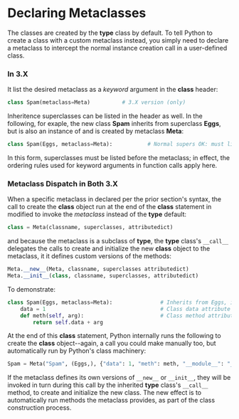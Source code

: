 # Declaring Metaclasses

The classes are created by the **type** class by default. To tell Python to create a class with a custom metaclass instead, you simply need to declare a metaclass to intercept the normal instance creation call in a user-defined class.

### In 3.X

It list the desired metaclass as a *keyword* argument in the **class** header:

```py
class Spam(metaclass=Meta)          # 3.X version (only)
```

Inheritence superclasses can be listed in the header as well. In the following, for exaple, the new class **Spam** inherits from superclass **Eggs**, but is also an instance of and is created by metaclass **Meta**:

```py
class Spam(Eggs, metaclass=Meta):           # Normal supers OK: must list first
```

In this form, superclasses must be listed before the metaclass; in effect, the ordering rules used for keyword arguments in function calls apply here.

### Metaclass Dispatch in Both 3.X

When a specific metaclass in declared per the prior section's syntax, the call to create the **class** object run at the end of the **class** statement in modified to invoke the *metaclass* instead of the **type** default:

```py
class = Meta(classname, superclasses, attributedict)
```

and because the metaclass is a subclass of **type**, the **type** class's `__call__` delegates the calls to create and initialize the new **class** object to the metaclass, it it defines custom  versions of the methods:

```py
Meta.__new__(Meta, classname, superclasses attributedict)
Meta.__init__(class, classname, superclasses, attributedict)
```

To demonstrate:

```py
class Spam(Eggs, metaclass=Meta):               # Inherits from Eggs, instance of Meta
    data = 1                                    # Class data attribute
    def meth(self, arg):                        # Class method attribute
        return self.data + arg
```

At the end of this **class** statement, Python internally runs the following to create the **class** object--again, a call you could make manually too, but automatically run by Python's class machinery:

```py
Spam = Meta("Spam", (Eggs,), {"data": 1, "meth": meth, "__module__": "__main__"})
```

If the metaclass defines its own versions of `__new__` or `__init__`, they will be invoked in turn during this call by the inherited **type** class's `__call__` method, to create and initialize the new class. The new effect is to automatically  run methods the metaclass provides, as part of the class construction process.